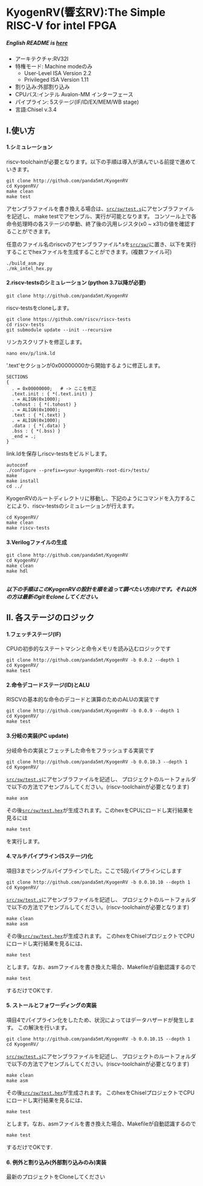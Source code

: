 KyogenRV(響玄RV):The Simple RISC-V for intel FPGA
=======================
##### English README is [here](README.md)
- アーキテクチャ:RV32I
- 特権モード: Machine modeのみ
    - User-Level ISA Version 2.2
    - Privileged ISA Version 1.11
- 割り込み:外部割り込み
- CPUバス:インテル Avalon-MM インターフェース
- パイプライン: 5ステージ(IF/ID/EX/MEM/WB stage)
- 言語:Chisel v.3.4

## I.使い方
#### 1.シミュレーション
riscv-toolchainが必要となります。以下の手順は導入が済んでいる前提で進めていきます。
```
git clone http://github.com/panda5mt/KyogenRV  
cd KyogenRV/
make clean
make test
```
アセンブラファイルを書き換える場合は、<code>[src/sw/test.s](src/sw/test.s)</code>にアセンブラファイルを記述し、
make testでアセンブル、実行が可能となります。
コンソール上で各命令処理時の各ステージの挙動、終了後の汎用レジスタ(x0 ~ x31)の値を確認することができます。

任意のファイル名のriscvのアセンブラファイル*.sを<code>[src/sw/](src/sw)</code>に置き、以下を実行することでhexファイルを生成することができます。(複数ファイル可)
```
./build_asm.py
./mk_intel_hex.py
```
#### 2.riscv-testsのシミュレーション (python 3.7以降が必要)
```
git clone http://github.com/panda5mt/KyogenRV  
```
riscv-testsをcloneします。
```
git clone https://github.com/riscv/riscv-tests
cd riscv-tests
git submodule update --init --recursive
```
リンカスクリプトを修正します。
```
nano env/p/link.ld
```
'.text'セクションが0x00000000から開始するように修正します。

```
SECTIONS
{
  . = 0x00000000;   # -> ここを修正 
  .text.init : { *(.text.init) }
  . = ALIGN(0x1000);
  .tohost : { *(.tohost) }
  . = ALIGN(0x1000);
  .text : { *(.text) }
  . = ALIGN(0x1000);
  .data : { *(.data) }
  .bss : { *(.bss) }
  _end = .;
}
```
link.ldを保存しriscv-testsをビルドします。
```
autoconf
./configure --prefix=<your-kyogenRVs-root-dir>/tests/
make
make install
cd ../
```
KyogenRVのルートディレクトリに移動し、下記のようにコマンドを入力することにより、riscv-testsのシミュレーションが行えます。
```
cd KyogenRV/
make clean
make riscv-tests
```
#### 3.Verilogファイルの生成
```
git clone http://github.com/panda5mt/KyogenRV  
cd KyogenRV/
make clean
make hdl
```
##
##### 以下の手順はこのKyogenRVの設計を順を追って調べたい方向けです。それ以外の方は最新のgitをcloneしてください。 
## II. 各ステージのロジック 
#### 1.フェッチステージ(IF)
CPUの初歩的なステートマシンと命令メモリを読み込むロジックです  
```
git clone http://github.com/panda5mt/KyogenRV -b 0.0.2 --depth 1 
cd KyogenRV/
make test
```
#### 2.命令デコードステージ(ID)とALU
RISCVの基本的な命令のデコードと演算のためのALUの実装です
```
git clone http://github.com/panda5mt/KyogenRV -b 0.0.9 --depth 1 
cd KyogenRV/
make test
```
#### 3.分岐の実装(PC update)
分岐命令の実装とフェッチした命令をフラッシュする実装です
```
git clone http://github.com/panda5mt/KyogenRV -b 0.0.10.3 --depth 1 
cd KyogenRV/
```

<code>[src/sw/test.s](src/sw/test.s)</code>にアセンブラファイルを記述し、
プロジェクトのルートフォルダで以下の方法でアセンブルしてください。(riscv-toolchainが必要となります)

```
make asm
```
その後<code>[src/sw/test.hex](src/sw/test.hex)</code>が生成されます。このhexをCPUにロードし実行結果を見るには

```
make test
```
を実行します。

#### 4.マルチパイプライン(5ステージ)化
項目3までシングルパイプラインでした。ここで5段パイプラインにします
```
git clone http://github.com/panda5mt/KyogenRV -b 0.0.10.10 --depth 1 
cd KyogenRV/
```

<code>[src/sw/test.s](src/sw/test.s)</code>にアセンブラファイルを記述し、
プロジェクトのルートフォルダで以下の方法でアセンブルしてください。(riscv-toolchainが必要となります)

```
make clean
make asm
```
その後<code>[src/sw/test.hex](src/sw/test.hex)</code>が生成されます。
このhexをChiselプロジェクトでCPUにロードし実行結果を見るには、

```
make test
```
とします。なお、asmファイルを書き換えた場合、Makefileが自動認識するので
```
make test
```
するだけでOKです.

#### 5. ストールとフォワーディングの実装
項目4でパイプライン化をしたため、状況によってはデータハザードが発生します。
この解決を行います。
```
git clone http://github.com/panda5mt/KyogenRV -b 0.0.10.15 --depth 1 
cd KyogenRV/
```

<code>[src/sw/test.s](src/sw/test.s)</code>にアセンブラファイルを記述し、
プロジェクトのルートフォルダで以下の方法でアセンブルしてください。(riscv-toolchainが必要となります)

```
make clean
make asm
```
その後<code>[src/sw/test.hex](src/sw/test.hex)</code>が生成されます。
このhexをChiselプロジェクトでCPUにロードし実行結果を見るには、
```
make test
```
とします。なお、asmファイルを書き換えた場合、Makefileが自動認識するので
```
make test
```
するだけでOKです.

#### 6. 例外と割り込み(外部割り込みのみ)実装
最新のプロジェクトをCloneしてください